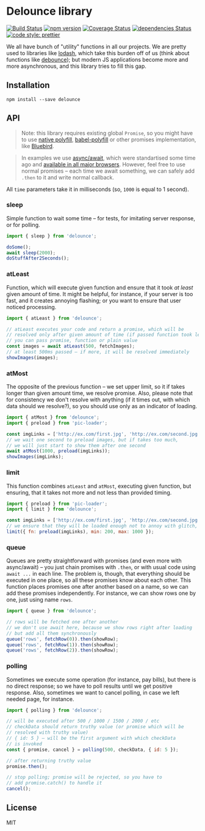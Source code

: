 # Delounce library

[![Build Status](https://travis-ci.org/Bloomca/delounce.svg?branch=master)](https://travis-ci.org/Bloomca/delounce)
[![npm version](https://badge.fury.io/js/delounce.svg)](https://badge.fury.io/js/delounce)
[![Coverage Status](https://coveralls.io/repos/github/Bloomca/delounce/badge.svg?branch=master)](https://coveralls.io/github/Bloomca/delounce?branch=master)
[![dependencies Status](https://david-dm.org/bloomca/delounce/status.svg)](https://david-dm.org/bloomca/delounce)
[![code style: prettier](https://img.shields.io/badge/code_style-prettier-ff69b4.svg?style=flat-square)](https://github.com/prettier/prettier)


We all have bunch of "utility" functions in all our projects. We are pretty used to libraries like [lodash](https://lodash.com/), which take this burden off of us (think about functions like [debounce](https://lodash.com/docs/4.17.4#debounce)); but modern JS applications become more and more asynchronous, and this library tries to fill this gap.

## Installation

```shell
npm install --save delounce
```

## API

> Note: this library requires existing global `Promise`, so you might have to use [native polyfill](https://github.com/stefanpenner/es6-promise), [babel-polyfill](https://babeljs.io/docs/usage/polyfill/) or other promises implementation, like [Bluebird](https://github.com/petkaantonov/bluebird).

> In examples we use [async/await](https://developers.google.com/web/fundamentals/getting-started/primers/async-functions), which were standartised some time ago and [available in all major browsers](http://caniuse.com/#feat=async-functions). However, feel free to use normal promises – each time we await something, we can safely add `.then` to it and write normal callback.

All `time` parameters take it in milliseconds (so, `1000` is equal to 1 second).

### sleep

Simple function to wait some time – for tests, for imitating server response, or for polling.

```javascript
import { sleep } from 'delounce';

doSome();
await sleep(2000);
doStuffAfter2Seconds();
```

### atLeast

Function, which will execute given function and ensure that it took _at least_ given amount of time. It might be helpful, for instance, if your server is too fast, and it creates annoying flashing; or you want to ensure that user noticed processing.

```javascript
import { atLeast } from 'delounce';

// atLeast executes your code and return a promise, which will be
// resolved only after given amount of time (if passed function took less time)
// you can pass promise, function or plain value
const images = await atLeast(500, fetchImages);
// at least 500ms passed – if more, it will be resolved immediately
showImages(images);
```

### atMost

The opposite of the previous function – we set upper limit, so it if takes longer than given amount time, we resolve promise. Also, please note that for consistency we don't resolve with anything (if it times out, with which data should we resolve?), so you should use only as an indicator of loading.

```javascript
import { atMost } from 'delounce';
import { preload } from 'pic-loader';

const imgLinks = ['http://ex.com/first.jpg', 'http://ex.com/second.jpg', 'http://ex.com/third.jpg'];
// we wait one second to preload images, but if takes too much,
// we will just start to show them after one second
await atMost(1000, preload(imgLinks));
showImages(imgLinks);
```

### limit

This function combines `atLeast` and `atMost`, executing given function, but ensuring, that it takes not more and not less than provided timing.

```javascript
import { preload } from 'pic-loader';
import { limit } from 'delounce';

const imgLinks = ['http://ex.com/first.jpg', 'http://ex.com/second.jpg', 'http://ex.com/third.jpg'];
// we ensure that they will be loaded enough not to annoy with glitch, but not too long
limit({ fn: preload(imgLinks), min: 200, max: 1000 });
```

### queue

Queues are pretty straightforward with promises (and even more with async/await) – you just chain promises with `.then`, or with usual code using `await ...` in each line. The problem is, though, that everything should be executed in one place, so all these promises know about each other.
This function places promises one after another based on a name, so we can add these promises independently. For instance, we can show rows one by one, just using name `rows`.

```javascript
import { queue } from 'delounce';

// rows will be fetched one after another
// we don't use await here, because we show rows right after loading
// but add all them synchronously
queue('rows', fetchRow(0)).then(showRow);
queue('rows', fetchRow(1)).then(showRow);
queue('rows', fetchRow(2)).then(showRow);
```

### polling

Sometimes we execute some operation (for instance, pay bills), but there is no direct response; so we have to poll results until we get positive response. Also, sometimes we want to cancel polling, in case we left needed page, for instance.

```js
import { polling } from 'delounce';

// will be executed after 500 / 1000 / 1500 / 2000 / etc
// checkData should return truthy value (or promise which will be
// resolved with truthy value)
// { id: 5 } – will be the first argument with which checkData
// is invoked
const { promise, cancel } = polling(500, checkData, { id: 5 });

// after returning truthy value
promise.then();

// stop polling; promise will be rejected, so you have to
// add promise.catch() to handle it
cancel();
```

## License

MIT
